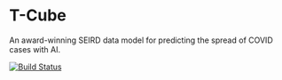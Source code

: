 # T-Cube
An award-winning SEIRD data model for predicting the spread of COVID cases with AI.


[![Build Status](https://github.com/T-Cube-AI/T-Cube/workflows/build/badge.svg)](https://github.com/T-Cube-AI/T-Cube/actions)
